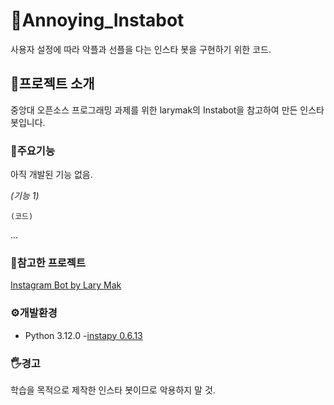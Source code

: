 # 🤖Annoying_Instabot
사용자 설정에 따라 악플과 선플을 다는 인스타 봇을 구현하기 위한 코드.

## 🙋프로젝트 소개
중앙대 오픈소스 프로그래밍 과제를 위한 larymak의 Instabot을 참고하여 만든 인스타 봇입니다.

### 🦾주요기능
아직 개발된 기능 없음.

*(기능 1)*
```
(코드)
```
...

### 👀참고한 프로젝트
[Instagram Bot by Lary Mak](https://github.com/larymak/Python-project-Scripts/blob/main/BOTS/InstagramBot/instagram.py) 

### ⚙️개발환경
- Python 3.12.0
-[instapy 0.6.13](https://github.com/InstaPy/InstaPy)

### 🖐️경고
학습을 목적으로 제작한 인스타 봇이므로 악용하지 말 것.
